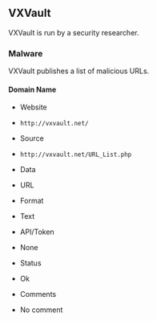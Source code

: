 ## VXVault

VXVault is run by a security researcher.

### Malware

VXVault publishes a list of malicious URLs.

#### Domain Name
>
* Website
 - `http://vxvault.net/`
* Source
 - `http://vxvault.net/URL_List.php`
* Data
 - URL
* Format
 - Text
* API/Token
 - None
* Status
 - Ok
* Comments
 - No comment
